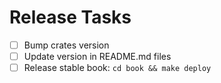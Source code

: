 # Release Tasks

* [ ] Bump crates version
* [ ] Update version in README.md files
* [ ] Release stable book: `cd book && make deploy`